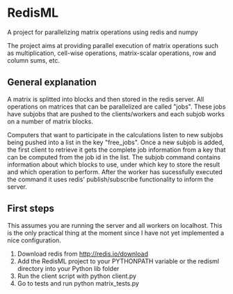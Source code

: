 RedisML
=======

A project for parallelizing matrix operations using redis and numpy

The project aims at providing parallel execution of matrix operations such as multiplication,
cell-wise operations, matrix-scalar operations, row and column sums, etc.

General explanation
-----------------------
A matrix is splitted into blocks and then stored in the redis server. All operations on matrices that can be parallelized are called "jobs".
These jobs have subjobs that are pushed to the clients/workers and each subjob works on a number of matrix blocks.

Computers that want to participate in the calculations listen to new subjobs being pushed into a list in the key "free_jobs".
Once a new subjob is added, the first client to retrieve it gets the complete job information from a key that can be computed from the job id in the list.
The subjob command contains information about which blocks to use, under which key to store the result and which operation to perform.
After the worker has sucessfully executed the command it uses redis' publish/subscribe functionality to inform the server.

First steps
-----------------------
This assumes you are running the server and all workers on localhost. This is the only practical thing at the moment since I have not yet implemented a nice configuration.


1. Download redis from http://redis.io/download
2. Add the RedisML project to your PYTHONPATH variable or the redisml directory into your Python lib folder
3. Run the client script with python client.py
4. Go to tests and run python matrix_tests.py
